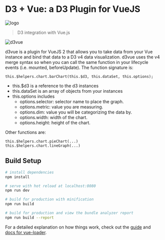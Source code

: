 # D3 + Vue: a D3 Plugin for VueJS
![logo](https://user-images.githubusercontent.com/5210420/38968715-af63c158-435a-11e8-9d8f-c0960975e3a8.png)

> D3 integration with Vue.js

![d3vue](https://user-images.githubusercontent.com/5210420/39028377-57187118-4424-11e8-9831-f2b06b58145e.png)

d3vue is a plugin for VueJS 2 that allows you to take data from your Vue instance and bind that data to a D3 v4 data visualization.  d3vue uses the v4 merge syntax so when you can call the same function in your lifecycle events (i.e. mounted, beforeUpdate).  The function signature is:

```
this.$helpers.chart.barChart(this.$d3, this.dataSet, this.options);
```
- this.$d3 is a reference to the d3 instances
- this.dataSet is an array of objects from your instances
- this.options includes
  - options.selector: selector name to place the graph.
  - options.metric: value you are measuring.
  - options.dim: value you will be categorizing the data by.
  - options.width: width of the chart.
  - options.height: height of the chart.

Other functions are:
```
this.$helpers.chart.pieChart(...)
this.$helpers.chart.lineGraph(...)

```

## Build Setup

``` bash
# install dependencies
npm install

# serve with hot reload at localhost:8080
npm run dev

# build for production with minification
npm run build

# build for production and view the bundle analyzer report
npm run build --report
```

For a detailed explanation on how things work, check out the [guide](http://vuejs-templates.github.io/webpack/) and [docs for vue-loader](http://vuejs.github.io/vue-loader).
